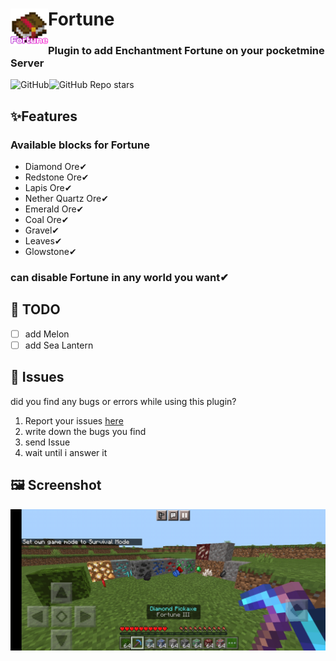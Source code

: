 <h1><img src="https://github.com/KRUNCHSHooT/Fortune/blob/main/icon.png" height="60" width="60" align="left">Fortune</h1>
<h3>Plugin to add Enchantment Fortune on your pocketmine Server</h3>
<img alt="GitHub" src="https://img.shields.io/github/license/KRUNCHSHooT/Fortune"><img alt="GitHub Repo stars" src="https://img.shields.io/github/stars/KRUNCHSHooT/Fortune">

## ✨Features

### Available blocks for Fortune
- Diamond Ore✔
- Redstone Ore✔
- Lapis Ore✔
- Nether Quartz Ore✔
- Emerald Ore✔
- Coal Ore✔
- Gravel✔
- Leaves✔
- Glowstone✔

### can disable Fortune in any world you want✔

## 📝 TODO

- [ ] add Melon
- [ ] add Sea Lantern

## 🔴 Issues

did you find any bugs or errors while using this plugin? 
1. Report your issues [here](https://github.com/KRUNCHSHooT/Fortune/issues/new)
2. write down the bugs you find
3. send Issue
4. wait until i answer it

## 🖼️ Screenshot
<img src="https://github.com/KRUNCHSHooT/Fortune/blob/main/screenshot.png" style="max-width: 100%">
